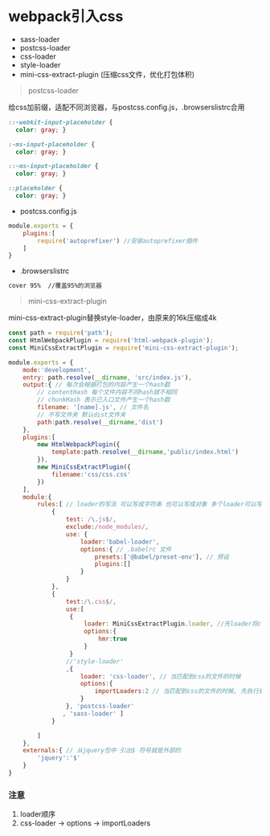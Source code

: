 # webpack引入css

- sass-loader
- postcss-loader
- css-loader
- style-loader
- mini-css-extract-plugin (压缩css文件，优化打包体积)

> postcss-loader

给css加前缀，适配不同浏览器，与postcss.config.js，.browserslistrc合用

```css
::-webkit-input-placeholder {
  color: gray; }

:-ms-input-placeholder {
  color: gray; }

::-ms-input-placeholder {
  color: gray; }

::placeholder {
  color: gray; }

```

- postcss.config.js

```javascript
module.exports = {
    plugins:[
        require('autoprefixer') //安装autoprefixer插件
    ]
}
```

- .browserslistrc

```txt
cover 95%  //覆盖95%的浏览器
```

> mini-css-extract-plugin

mini-css-extract-plugin替换style-loader，由原来的16k压缩成4k

```javascript
const path = require('path');
const HtmlWebpackPlugin = require('html-webpack-plugin');
const MiniCssExtractPlugin = require('mini-css-extract-plugin');

module.exports = {
    mode:'development',
    entry: path.resolve(__dirname, 'src/index.js'),
    output:{ // 每次会根据打包的内容产生一个hash戳
        // contentHash 每个文件内容不同hash就不相同
        // chunkHash 表示已入口文件产生一个hash戳
        filename: '[name].js', // 文件名
        // 不写文件夹 默认dist文件夹
        path:path.resolve(__dirname,'dist')
    },
    plugins:[
        new HtmlWebpackPlugin({
            template:path.resolve(__dirname,'public/index.html')
        }),
        new MiniCssExtractPlugin({
            filename:'css/css.css'
        })
    ],
    module:{
        rules:[ // loader的写法 可以写成字符串 也可以写成对象 多个loader可以写成一个数组
            {
                test: /\.js$/,
                exclude:/node_modules/,
                use: {
                    loader:'babel-loader',
                    options:{ // .babelrc 文件
                        presets:['@babel/preset-env'], // 预设
                        plugins:[]
                    }
                }
            },
            {
                test:/\.css$/,
                use:[
                 {
                     loader: MiniCssExtractPlugin.loader, //先loader将css暂存，再plugins导出到css文件
                     options:{
                         hmr:true
                     }
                 }
                //'style-loader'
                ,{
                    loader: 'css-loader', // 当匹配到css的文件的时候
                    options:{
                        importLoaders:2 // 当匹配到css的文件的时候, 先执行前两个（sass-loader，postcss-loader）
                    }
                }, 'postcss-loader'
               , 'sass-loader' ]
            }

        ]
    },
    externals:{ // 从jquery包中 引出$ 符号就是外部的
        'jquery':'$'
    }
}
```

### 注意

1. loader顺序
2. css-loader -> options -> importLoaders